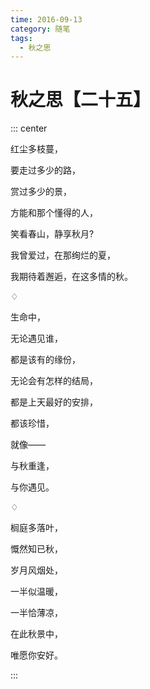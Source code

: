 ```yaml
---
time: 2016-09-13
category: 随笔
tags:
  - 秋之思
---
```


# 秋之思【二十五】

::: center

红尘多枝蔓，

要走过多少的路，

赏过多少的景，

方能和那个懂得的人，

笑看春山，静享秋月?

我曾爱过，在那绚烂的夏，

我期待着邂逅，在这多情的秋。

♢

生命中，

无论遇见谁，

都是该有的缘份，

无论会有怎样的结局，

都是上天最好的安排，

都该珍惜，

就像——

与秋重逢，

与你遇见。

♢

榈庭多落叶，

慨然知已秋，

岁月风烟处，

一半似温暖，

一半恰薄凉，

在此秋景中，

唯愿你安好。

:::
